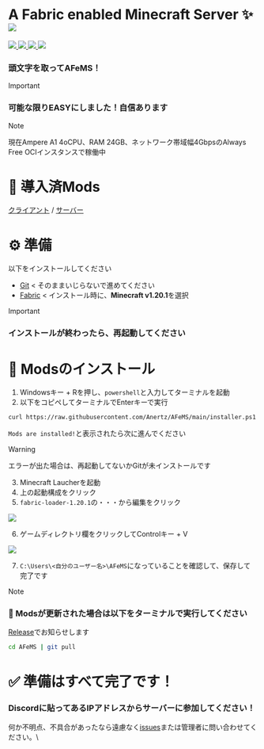 <h1> A Fabric enabled Minecraft Server ✨ <img src="http://141.147.168.103:3001/api/badge/1/uptime"> </h1>
<a href="#">
  <img src="https://cdn.jsdelivr.net/npm/@intergrav/devins-badges@3/assets/cozy/supported/fabric_vector.svg">
</a>
<a href="#">
  <img src="https://cdn.jsdelivr.net/npm/@intergrav/devins-badges@3.2.0/assets/cozy/unsupported/forge_vector.svg">
</a>
<a href="#">
  <img src="https://cdn.jsdelivr.net/npm/@intergrav/devins-badges@3.2.0/assets/cozy/unsupported/quilt_vector.svg">
</a>
<a href="#">
  <img src="https://cdn.jsdelivr.net/npm/@intergrav/devins-badges@3.2.0/assets/cozy/built-with/markdown_vector.svg">
</a>

### 頭文字を取って<b>AFeMS</b>！

> [!IMPORTANT]
> ### 可能な限り<b>EASY</b>にしました！自信あります</p>

> [!NOTE]
> 現在Ampere A1 4oCPU、RAM 24GB、ネットワーク帯域幅4GbpsのAlways Free OCIインスタンスで稼働中

# 📜 導入済Mods
[クライアント](https://github.com/Anertz/AFeMS/tree/main/mods) /
[サーバー](https://github.com/Anertz/AFeMS-backend/tree/main/mods)


# ⚙️ 準備

以下をインストールしてください

- [Git](https://github.com/git-for-windows/git/releases/download/v2.47.1.windows.2/Git-2.47.1.2-64-bit.exe)
< そのままいじらないで進めてください
- [Fabric](https://maven.fabricmc.net/net/fabricmc/fabric-installer/1.0.1/fabric-installer-1.0.1.exe)
< インストール時に、<b>Minecraft v1.20.1</b>を選択

> [!IMPORTANT]
> ### インストールが終わったら、再起動してください



# 🚀 Modsのインストール

1. Windowsキー + Rを押し、`powershell`と入力してターミナルを起動
2. 以下をコピペしてターミナルでEnterキーで実行
```bash
curl https://raw.githubusercontent.com/Anertz/AFeMS/main/installer.ps1 | iex  
```
`Mods are installed!`と表示されたら次に進んでください

> [!WARNING]
> エラーが出た場合は、再起動してないかGitが未インストールです

3. Minecraft Laucherを起動
4. 上の起動構成をクリック
5. `fabric-loader-1.20.1`の・・・から編集をクリック

<p float="left">
  <img src="https://raw.githubusercontent.com/Anertz/AFeMS/main/imgs/20250118_05h48m06s_grim.png"/>
</p>

6. ゲームディレクトリ欄をクリックしてControlキー + V

<img src="https://raw.githubusercontent.com/Anertz/AFeMS/main/imgs/20250118_17h50m55s_grim.png"/>

7. `C:\Users\<自分のユーザー名>\AFeMS`になっていることを確認して、保存して完了です


> [!NOTE]
> ### 📁 Modsが更新された場合は以下をターミナルで実行してください
> [Release](https://github.com/Anertz/AFeMS/releases)でお知らせします
> ```bash
> cd AFeMS | git pull
> ```

# ✅ 準備はすべて完了です！
### Discordに貼ってあるIPアドレスからサーバーに参加してください！
何か不明点、不具合があったなら遠慮なく[issues](https://github.com/Anertz/AFeMS/issues)または管理者に問い合わせてください。\
